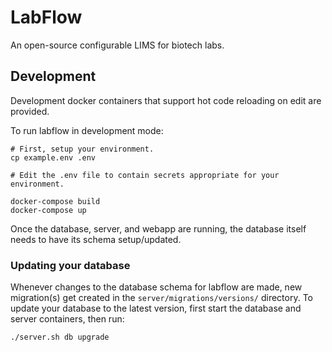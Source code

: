 # LabFlow

An open-source configurable LIMS for biotech labs.

## Development

Development docker containers that support hot code reloading on edit are provided.

To run labflow in development mode:

```
# First, setup your environment.
cp example.env .env

# Edit the .env file to contain secrets appropriate for your environment.

docker-compose build
docker-compose up
```

Once the database, server, and webapp are running, the database itself needs to have its schema setup/updated.

### Updating your database

Whenever changes to the database schema for labflow are made, new migration(s) get created in the
`server/migrations/versions/` directory. To update your database to the latest version, first start
the database and server containers, then run:

```
./server.sh db upgrade
```
